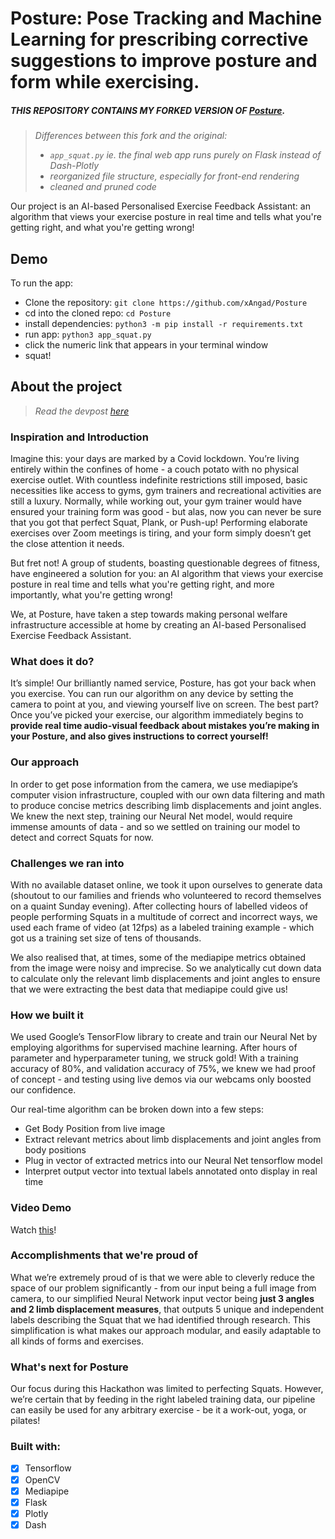 # Posture: Pose Tracking and Machine Learning for prescribing corrective suggestions to improve posture and form while exercising.

##### THIS REPOSITORY CONTAINS MY __FORKED__ VERSION OF [Posture](https://github.com/twixupmysleeve/Posture).

> _Differences between this fork and the original:_
> - _`app_squat.py` ie. the final web app runs purely on Flask instead of Dash-Plotly_
> - _reorganized file structure, especially for front-end rendering_
> - _cleaned and pruned code_

Our project is an AI-based Personalised Exercise Feedback Assistant: an algorithm that views your exercise posture in real time and tells what you're getting right, and what you're getting wrong! 

## Demo

To run the app:
- Clone the repository: `git clone https://github.com/xAngad/Posture`
- cd into the cloned repo: `cd Posture`
- install dependencies: `python3 -m pip install -r requirements.txt`
- run app:  `python3 app_squat.py`
- click the numeric link that appears in your terminal window
- squat!

## About the project
> _Read the devpost [here](https://devpost.com/software/posture-w5670m)_

### Inspiration and Introduction
Imagine this: your days are marked by a Covid lockdown. You’re living entirely within the confines of home - a couch potato with no physical exercise outlet. With countless indefinite restrictions still imposed, basic necessities like access to gyms, gym trainers and recreational activities are still a luxury. Normally, while working out, your gym trainer would have ensured your training form was good - but alas, now you can never be sure that you got that perfect Squat, Plank, or Push-up! Performing elaborate exercises over Zoom meetings is tiring, and your form simply doesn’t get the close attention it needs.

But fret not! A group of students, boasting questionable degrees of fitness, have engineered a solution for you: an AI algorithm that views your exercise posture in real time and tells what you're getting right, and more importantly, what you're getting wrong!

We, at Posture, have taken a step towards making personal welfare infrastructure accessible at home by creating an AI-based Personalised Exercise Feedback Assistant.

### What does it do?
It’s simple! Our brilliantly named service, Posture, has got your back when you exercise. You can run our algorithm on any device by setting the camera to point at you, and viewing yourself live on screen. The best part? Once you’ve picked your exercise, our algorithm immediately begins to __provide real time audio-visual feedback about mistakes you’re making in your Posture, and also gives instructions to correct yourself!__

### Our approach
In order to get pose information from the camera, we use mediapipe’s computer vision infrastructure, coupled with our own data filtering and math to produce concise metrics describing limb displacements and joint angles. We knew the next step, training our Neural Net model, would require immense amounts of data - and so we settled on training our model to detect and correct Squats for now.

### Challenges we ran into
With no available dataset online, we took it upon ourselves to generate data (shoutout to our families and friends who volunteered to record themselves on a quaint Sunday evening). After collecting hours of labelled videos of people performing Squats in a multitude of correct and incorrect ways, we used each frame of video (at 12fps) as a labeled training example - which got us a training set size of tens of thousands.

We also realised that, at times, some of the mediapipe metrics obtained from the image were noisy and imprecise. So we analytically cut down data to calculate only the relevant limb displacements and joint angles to ensure that we were extracting the best data that mediapipe could give us!

### How we built it
We used Google’s TensorFlow library to create and train our Neural Net by employing algorithms for supervised machine learning. After hours of parameter and hyperparameter tuning, we struck gold! With a training accuracy of 80%, and validation accuracy of 75%, we knew we had proof of concept - and testing using live demos via our webcams only boosted our confidence.

Our real-time algorithm can be broken down into a few steps:
- Get Body Position from live image
- Extract relevant metrics about limb displacements and joint angles from body positions
- Plug in vector of extracted metrics into our Neural Net tensorflow model
- Interpret output vector into textual labels annotated onto display in real time

### Video Demo
Watch [this](https://www.youtube.com/watch?v=eAoDXikzj-A)!

### Accomplishments that we're proud of

What we’re extremely proud of is that we were able to cleverly reduce the space of our problem significantly - from our input being a full image from camera, to our simplified Neural Network input vector being __just 3 angles and 2 limb displacement measures__, that outputs 5 unique and independent labels describing the Squat that we had identified through research. This simplification is what makes our approach modular, and easily adaptable to all kinds of forms and exercises.

### What's next for Posture
Our focus during this Hackathon was limited to perfecting Squats. However, we’re certain that by feeding in the right labeled training data, our pipeline can easily be used for any arbitrary exercise - be it a work-out, yoga, or pilates!

### Built with:
- [x] Tensorflow
- [x] OpenCV
- [x] Mediapipe
- [x] Flask  
- [x] Plotly
- [x] Dash
